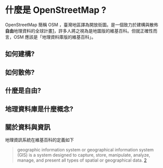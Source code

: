 # 什麼是 OpenStreetMap ?
OpenStreetMap 簡稱 OSM ，臺灣地區譯為開放街圖。是一個致力於建構與散佈**自由**地理資料的全球計畫[1]，許多人將之視為是地圖版的維基百科。但就正確性而言，OSM 應該是「地理資料庫版的維基百科」。

[1]: https://wiki.openstreetmap.org/wiki/Main_Page "開放街圖維基百科首頁"

## 如何建構?

## 如何散佈?

## 什麼是自由?

## 地理資料庫是什麼概念?
## 關於資料與資訊

地理資訊系統在維基百科的定義如下
> geographic information system or geographical information system (GIS) is a system designed to capture, store, manipulate, analyze, manage, and present all types of spatial or geographical data. [2]

[2]:https://en.wikipedia.org/wiki/Geographic_information_system "英文維基百科 GIS 條目"
